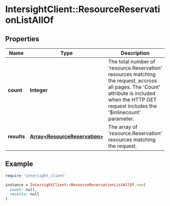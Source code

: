 # IntersightClient::ResourceReservationListAllOf

## Properties

| Name | Type | Description | Notes |
| ---- | ---- | ----------- | ----- |
| **count** | **Integer** | The total number of &#39;resource.Reservation&#39; resources matching the request, accross all pages. The &#39;Count&#39; attribute is included when the HTTP GET request includes the &#39;$inlinecount&#39; parameter. | [optional] |
| **results** | [**Array&lt;ResourceReservation&gt;**](ResourceReservation.md) | The array of &#39;resource.Reservation&#39; resources matching the request. | [optional] |

## Example

```ruby
require 'intersight_client'

instance = IntersightClient::ResourceReservationListAllOf.new(
  count: null,
  results: null
)
```


